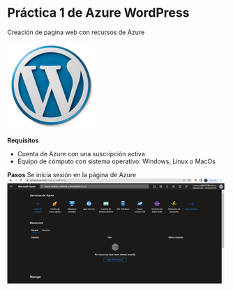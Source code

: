 # Práctica 1 de Azure WordPress
Creación de pagina web con recursos de Azure

![](imagenes\Wordpress_logo.png)

**Requisitos**
- Cuenta de Azure con una suscripción activa
- Equipo de cómputo con sistema operativo: Windows, Linux o MacOs

**Pasos**
Se inicia sesión en la página de Azure
![Imagen 1](imagenes\Imagen1.png)